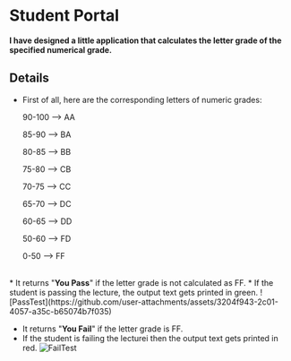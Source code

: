 # Student Portal

<b>I have designed a little application that calculates the letter grade of the specified numerical grade.</b>

## Details
* First of all, here are the corresponding letters of numeric grades:

  90-100 --> AA
  
  85-90 --> BA
  
  80-85 --> BB
  
  75-80 --> CB
  
  70-75 --> CC
  
  65-70 --> DC
  
  60-65 --> DD
  
  50-60 --> FD
  
  0-50 --> FF
  
<br>
* It returns "<b>You Pass</b>" if the letter grade is not calculated as FF.
* If the student is passing the lecture, the output text gets printed in green.
![PassTest](https://github.com/user-attachments/assets/3204f943-2c01-4057-a35c-b65074b7f035)

<br>

* It returns "<b>You Fail</b>" if the letter grade is FF.
* If the student is failing the lecturei then the output text gets printed in red.
![FailTest](https://github.com/user-attachments/assets/2d4281d7-30f0-4d85-9372-22715f24a9c4)


